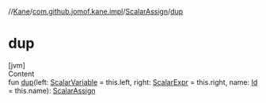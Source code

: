//[Kane](../../index.md)/[com.github.jomof.kane.impl](../index.md)/[ScalarAssign](index.md)/[dup](dup.md)



# dup  
[jvm]  
Content  
fun [dup](dup.md)(left: [ScalarVariable](../-scalar-variable/index.md) = this.left, right: [ScalarExpr](../../com.github.jomof.kane/-scalar-expr/index.md) = this.right, name: [Id](../index.md#%5Bcom.github.jomof.kane.impl%2FId%2F%2F%2FPointingToDeclaration%2F%5D%2FClasslikes%2F-1903152511) = this.name): [ScalarAssign](index.md)  



